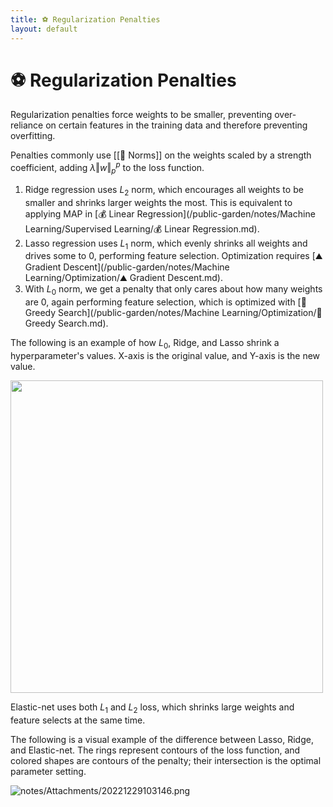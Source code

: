```yaml
---
title: ⚽️ Regularization Penalties
layout: default
---
```


# ⚽️ Regularization Penalties

Regularization penalties force weights to be smaller, preventing over-reliance on certain features in the training data and therefore preventing overfitting.

Penalties commonly use [[📌 Norms]] on the weights scaled by a strength coefficient, adding $\lambda\Vert w \Vert_p^p$ to the loss function.
1. Ridge regression uses $L_2$ norm, which encourages all weights to be smaller and shrinks larger weights the most. This is equivalent to applying MAP in [💰 Linear Regression](/public-garden/notes/Machine Learning/Supervised Learning/💰 Linear Regression.md).
2. Lasso regression uses $L_1$ norm, which evenly shrinks all weights and drives some to $0$, performing feature selection. Optimization requires [⛰️ Gradient Descent](/public-garden/notes/Machine Learning/Optimization/⛰️ Gradient Descent.md).
3. With $L_0$ norm, we get a penalty that only cares about how many weights are $0$, again performing feature selection, which is optimized with [🔎 Greedy Search](/public-garden/notes/Machine Learning/Optimization/🔎 Greedy Search.md).

The following is an example of how $L_0$, Ridge, and Lasso shrink a hyperparameter's values. X-axis is the original value, and Y-axis is the new value.
<div>
<img src="attachment:notes/Attachments/notes/Attachments/20221229103145.png.png" width="500"/>
</div>

Elastic-net uses both $L_1$ and $L_2$ loss, which shrinks large weights and feature selects at the same time.

The following is a visual example of the difference between Lasso, Ridge, and Elastic-net. The rings represent contours of the loss function, and colored shapes are contours of the penalty; their intersection is the optimal parameter setting.

![notes/Attachments/20221229103146.png](notes/Attachments/20221229103146.png.png)